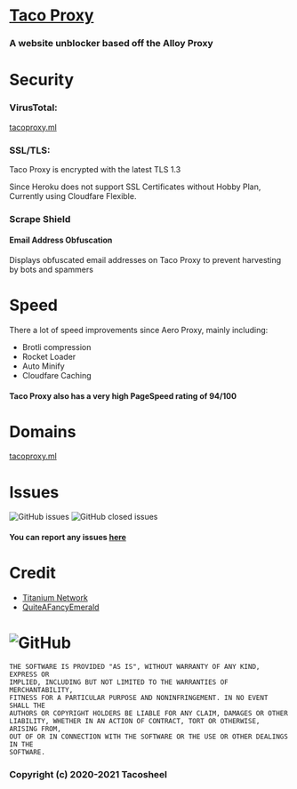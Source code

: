 # [Taco Proxy](https://tacoproxy.ml)
### A website unblocker based off the Alloy Proxy

# Security
### VirusTotal:
[tacoproxy.ml](https://www.virustotal.com/gui/url/beccb55681f2a9271bdb05ceea452dedfde6c1fa5a35226215337453e3ce56d5/detection)

### SSL/TLS:
Taco Proxy is encrypted with the latest TLS 1.3

Since Heroku does not support SSL Certificates without Hobby Plan, Currently using Cloudfare Flexible.

### Scrape Shield
#### Email Address Obfuscation

Displays obfuscated email addresses on Taco Proxy to prevent harvesting by bots and spammers

# Speed
There a lot of speed improvements since Aero Proxy, mainly including:

- Brotli compression
- Rocket Loader
- Auto Minify
- Cloudfare Caching

#### Taco Proxy also has a very high PageSpeed rating of 94/100

# Domains
[tacoproxy.ml](https://tacoproxy.ml)

# Issues
![GitHub issues](https://img.shields.io/github/issues-raw/tacosheel/tacoproxy?style=for-the-badge)
![GitHub closed issues](https://img.shields.io/github/issues-closed-raw/tacosheel/tacoproxy?color=red&style=for-the-badge)

#### You can report any issues [here](https://github.com/Tacosheel/TacoProxy/issues/new)

# Credit
- [Titanium Network](https://github.com/titaniumnetwork-dev)
- [QuiteAFancyEmerald](https://github.com/QuiteAFancyEmerald)

# ![GitHub](https://img.shields.io/github/license/tacosheel/tacoproxy?style=for-the-badge)
```
THE SOFTWARE IS PROVIDED "AS IS", WITHOUT WARRANTY OF ANY KIND, EXPRESS OR
IMPLIED, INCLUDING BUT NOT LIMITED TO THE WARRANTIES OF MERCHANTABILITY,
FITNESS FOR A PARTICULAR PURPOSE AND NONINFRINGEMENT. IN NO EVENT SHALL THE
AUTHORS OR COPYRIGHT HOLDERS BE LIABLE FOR ANY CLAIM, DAMAGES OR OTHER
LIABILITY, WHETHER IN AN ACTION OF CONTRACT, TORT OR OTHERWISE, ARISING FROM,
OUT OF OR IN CONNECTION WITH THE SOFTWARE OR THE USE OR OTHER DEALINGS IN THE
SOFTWARE.
```
### Copyright (c) 2020-2021 Tacosheel
